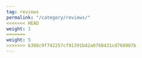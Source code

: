 ```yaml
---
tag: reviews
permalink: "/category/reviews/"
<<<<<<< HEAD
weight: 1
=======
weight: 5
>>>>>>> b308c9f742257cf91391b42a0760431cd768907b
---
```

